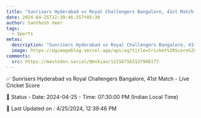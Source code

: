 ```yaml
---
title: "Sunrisers Hyderabad vs Royal Challengers Bangalore, 41st Match - Live Cricket Score"
date: 2024-04-25T12:39:46.557+05:30
author: Santhosh Veer
tags:
  - Sports
metas:
  description: "Sunrisers Hyderabad vs Royal Challengers Bangalore, 41st Match - Live Cricket Score - Date: 2024-04-25 - Time: 07:30:00 PM (Indian Local Time)"
  image: https://ogimageblog.vercel.app/api/og?title=Cricket%20Score%20%F0%9F%8F%8F
comments:
  src: https://mastodon.social/@mskian/111567563137946177
---
```


✅ Sunrisers Hyderabad vs Royal Challengers Bangalore, 41st Match - Live Cricket Score

📑 Status - Date: 2024-04-25 - Time: 07:30:00 PM (Indian Local Time)

<!--more-->

📝 Last Updated on : 4/25/2024, 12:39:46 PM
